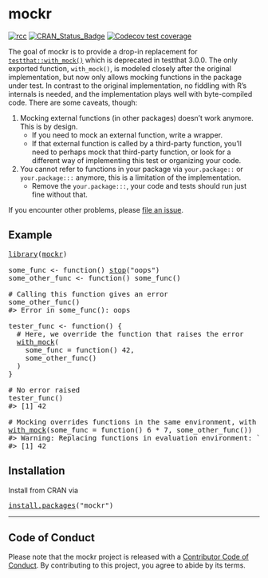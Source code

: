 <!-- README.md is generated from README.Rmd. Please edit that file -->

# mockr

<!-- badges: start -->

[![rcc](https://github.com/krlmlr/mockr/workflows/rcc/badge.svg)](https://github.com/krlmlr/mockr/actions) [![CRAN\_Status\_Badge](https://www.r-pkg.org/badges/version/mockr)](https://cran.r-project.org/package=mockr) [![Codecov test coverage](https://codecov.io/gh/krlmlr/mockr/branch/master/graph/badge.svg)](https://codecov.io/gh/krlmlr/mockr?branch=master)

<!-- badges: end -->

The goal of mockr is to provide a drop-in replacement for [`testthat::with_mock()`](https://testthat.r-lib.org/reference/with_mock.html) which is deprecated in testthat 3.0.0. The only exported function, `with_mock()`, is modeled closely after the original implementation, but now only allows mocking functions in the package under test. In contrast to the original implementation, no fiddling with R’s internals is needed, and the implementation plays well with byte-compiled code. There are some caveats, though:

1.  Mocking external functions (in other packages) doesn’t work anymore. This is by design.
    -   If you need to mock an external function, write a wrapper.
    -   If that external function is called by a third-party function, you’ll need to perhaps mock that third-party function, or look for a different way of implementing this test or organizing your code.
2.  You cannot refer to functions in your package via `your.package::` or `your.package:::` anymore, this is a limitation of the implementation.
    -   Remove the `your.package:::`, your code and tests should run just fine without that.

If you encounter other problems, please [file an issue](https://github.com/krlmlr/mockr/issues).

## Example

<pre class='chroma'>
<span class='kr'><a href='https://rdrr.io/r/base/library.html'>library</a></span><span class='o'>(</span><span class='nv'><a href='https://krlmlr.github.io/mockr/'>mockr</a></span><span class='o'>)</span>

<span class='nv'>some_func</span> <span class='o'>&lt;-</span> <span class='kr'>function</span><span class='o'>(</span><span class='o'>)</span> <span class='kr'><a href='https://rdrr.io/r/base/stop.html'>stop</a></span><span class='o'>(</span><span class='s'>"oops"</span><span class='o'>)</span>
<span class='nv'>some_other_func</span> <span class='o'>&lt;-</span> <span class='kr'>function</span><span class='o'>(</span><span class='o'>)</span> <span class='nf'>some_func</span><span class='o'>(</span><span class='o'>)</span>

<span class='c'># Calling this function gives an error</span>
<span class='nf'>some_other_func</span><span class='o'>(</span><span class='o'>)</span>
<span class='c'>#&gt; Error in some_func(): oops</span>

<span class='nv'>tester_func</span> <span class='o'>&lt;-</span> <span class='kr'>function</span><span class='o'>(</span><span class='o'>)</span> <span class='o'>{</span>
  <span class='c'># Here, we override the function that raises the error</span>
  <span class='nf'><a href='https://krlmlr.github.io/mockr/reference/local_mock.html'>with_mock</a></span><span class='o'>(</span>
    some_func <span class='o'>=</span> <span class='kr'>function</span><span class='o'>(</span><span class='o'>)</span> <span class='m'>42</span>,
    <span class='nf'>some_other_func</span><span class='o'>(</span><span class='o'>)</span>
  <span class='o'>)</span>
<span class='o'>}</span>

<span class='c'># No error raised</span>
<span class='nf'>tester_func</span><span class='o'>(</span><span class='o'>)</span>
<span class='c'>#&gt; [1] 42</span>

<span class='c'># Mocking overrides functions in the same environment, with a warning</span>
<span class='nf'><a href='https://krlmlr.github.io/mockr/reference/local_mock.html'>with_mock</a></span><span class='o'>(</span>some_func <span class='o'>=</span> <span class='kr'>function</span><span class='o'>(</span><span class='o'>)</span> <span class='m'>6</span> <span class='o'>*</span> <span class='m'>7</span>, <span class='nf'>some_other_func</span><span class='o'>(</span><span class='o'>)</span><span class='o'>)</span>
<span class='c'>#&gt; Warning: Replacing functions in evaluation environment: `some_func()`</span>
<span class='c'>#&gt; [1] 42</span></pre>

## Installation

Install from CRAN via

<pre class='chroma'>
<span class='nf'><a href='https://rdrr.io/r/utils/install.packages.html'>install.packages</a></span><span class='o'>(</span><span class='s'>"mockr"</span><span class='o'>)</span></pre>

------------------------------------------------------------------------

## Code of Conduct

Please note that the mockr project is released with a [Contributor Code of Conduct](https://krlmlr.github.io/mockr/CODE_OF_CONDUCT.html). By contributing to this project, you agree to abide by its terms.
